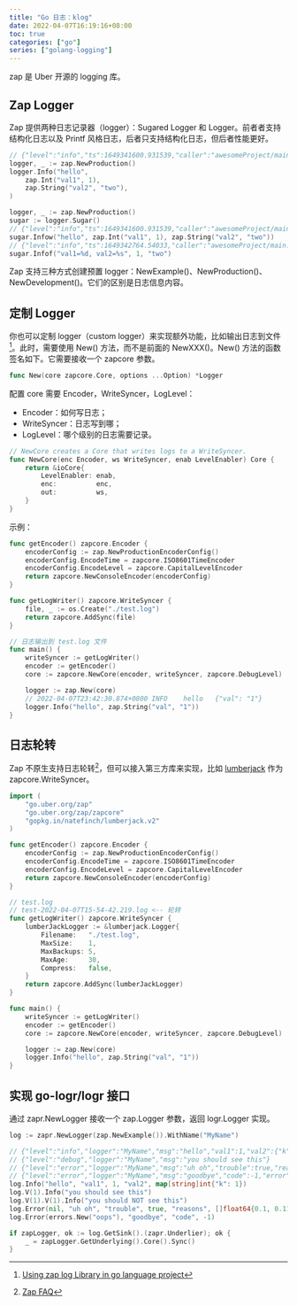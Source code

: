```yaml
---
title: "Go 日志：klog"
date: 2022-04-07T16:19:16+08:00
toc: true
categories: ["go"]
series: ["golang-logging"]
---
```


zap 是 Uber 开源的 logging 库。

## Zap Logger

Zap 提供两种日志记录器（logger）：Sugared Logger 和 Logger。前者者支持结构化日志以及 Printf 风格日志，后者只支持结构化日志，但后者性能更好。

```go
// {"level":"info","ts":1649341600.931539,"caller":"awesomeProject/main.go:10","msg":"hello","val1":1,"val2":"two"}
logger, _ := zap.NewProduction()
logger.Info("hello",
    zap.Int("val1", 1),
    zap.String("val2", "two"),
)
```

```go
logger, _ := zap.NewProduction()
sugar := logger.Sugar()
// {"level":"info","ts":1649341600.931539,"caller":"awesomeProject/main.go:10","msg":"hello","val1":1,"val2":"two"}
sugar.Infow("hello", zap.Int("val1", 1), zap.String("val2", "two"))
// {"level":"info","ts":1649342764.54033,"caller":"awesomeProject/main.go:12","msg":"val1=1, val2=two"}
sugar.Infof("val1=%d, val2=%s", 1, "two")
```

Zap 支持三种方式创建预置 logger：NewExample()、NewProduction()、NewDevelopment()。它们的区别是日志信息内容。

## 定制 Logger

你也可以定制 logger（custom logger）来实现额外功能，比如输出日志到文件[^1]。此时，需要使用 New() 方法，而不是前面的 NewXXX()。New() 方法的函数签名如下。它需要接收一个 zapcore 参数。

```go
func New(core zapcore.Core, options ...Option) *Logger
```

配置 core 需要 Encoder，WriteSyncer，LogLevel：

- Encoder：如何写日志；
- WriteSyncer：日志写到哪；
- LogLevel：哪个级别的日志需要记录。

```go
// NewCore creates a Core that writes logs to a WriteSyncer.
func NewCore(enc Encoder, ws WriteSyncer, enab LevelEnabler) Core {
	return &ioCore{
		LevelEnabler: enab,
		enc:          enc,
		out:          ws,
	}
}
```

示例：
```go
func getEncoder() zapcore.Encoder {
    encoderConfig := zap.NewProductionEncoderConfig()
    encoderConfig.EncodeTime = zapcore.ISO8601TimeEncoder
    encoderConfig.EncodeLevel = zapcore.CapitalLevelEncoder
    return zapcore.NewConsoleEncoder(encoderConfig)
}

func getLogWriter() zapcore.WriteSyncer {
	file, _ := os.Create("./test.log")
	return zapcore.AddSync(file)
}

// 日志输出到 test.log 文件
func main() {
	writeSyncer := getLogWriter()
	encoder := getEncoder()
	core := zapcore.NewCore(encoder, writeSyncer, zapcore.DebugLevel)

	logger := zap.New(core)
	// 2022-04-07T23:42:30.874+0800	INFO	hello	{"val": "1"}
	logger.Info("hello", zap.String("val", "1"))
}
```

## 日志轮转

Zap 不原生支持日志轮转[^2]，但可以接入第三方库来实现，比如 [lumberjack](gopkg.in/natefinch/lumberjack.v2) 作为 zapcore.WriteSyncer。

```go
import (
	"go.uber.org/zap"
	"go.uber.org/zap/zapcore"
	"gopkg.in/natefinch/lumberjack.v2"
)

func getEncoder() zapcore.Encoder {
	encoderConfig := zap.NewProductionEncoderConfig()
	encoderConfig.EncodeTime = zapcore.ISO8601TimeEncoder
	encoderConfig.EncodeLevel = zapcore.CapitalLevelEncoder
	return zapcore.NewConsoleEncoder(encoderConfig)
}

// test.log
// test-2022-04-07T15-54-42.219.log <-- 轮转
func getLogWriter() zapcore.WriteSyncer {
	lumberJackLogger := &lumberjack.Logger{
		Filename:   "./test.log",
		MaxSize:    1,
		MaxBackups: 5,
		MaxAge:     30,
		Compress:   false,
	}
	return zapcore.AddSync(lumberJackLogger)
}

func main() {
	writeSyncer := getLogWriter()
	encoder := getEncoder()
	core := zapcore.NewCore(encoder, writeSyncer, zapcore.DebugLevel)

	logger := zap.New(core)
	logger.Info("hello", zap.String("val", "1"))
}
```

## 实现 go-logr/logr 接口

通过 zapr.NewLogger 接收一个 zap.Logger 参数，返回  logr.Logger 实现。

```go
log := zapr.NewLogger(zap.NewExample()).WithName("MyName")

// {"level":"info","logger":"MyName","msg":"hello","val1":1,"val2":{"k":1}}
// {"level":"debug","logger":"MyName","msg":"you should see this"}
// {"level":"error","logger":"MyName","msg":"uh oh","trouble":true,"reasons":[0.1,0.11,3.14]}
// {"level":"error","logger":"MyName","msg":"goodbye","code":-1,"error":"oops"}
log.Info("hello", "val1", 1, "val2", map[string]int{"k": 1})
log.V(1).Info("you should see this")
log.V(1).V(1).Info("you should NOT see this")
log.Error(nil, "uh oh", "trouble", true, "reasons", []float64{0.1, 0.11, 3.14})
log.Error(errors.New("oops"), "goodbye", "code", -1)

if zapLogger, ok := log.GetSink().(zapr.Underlier); ok {
    _ = zapLogger.GetUnderlying().Core().Sync()
}
```

[^1]: [Using zap log Library in go language project](https://developpaper.com/using-zap-log-library-in-go-language-project-translation/)
[^2]: [Zap FAQ](https://github.com/uber-go/zap/blob/master/FAQ.md#does-zap-support-log-rotation)